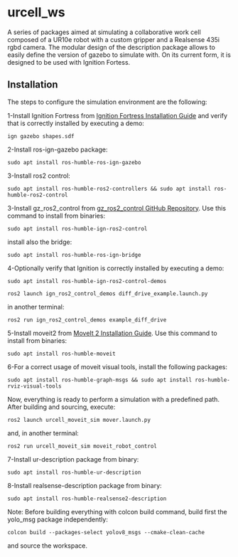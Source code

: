 # urcell_ws
A series of packages aimed at simulating a collaborative work cell composed of a UR10e robot with a custom gripper and a Realsense 435i rgbd camera.
The modular design of the description package allows to easily define the version of gazebo to simulate with. On its current form, it is designed to be used with Ignition Fortess.

## Installation
The steps to configure the simulation environment are the following:

1-Install Ignition Fortress from
[Ignition Fortress Installation Guide](https://gazebosim.org/docs/fortress/install_ubuntu) and verify that is correctly installed by executing a demo:

`ign gazebo shapes.sdf`


2-Install ros-ign-gazebo package:

`sudo apt install ros-humble-ros-ign-gazebo`

3-Install ros2 control:

```sudo apt install ros-humble-ros2-controllers && sudo apt install ros-humble-ros2-control```

3-Install gz_ros2_control from
[gz_ros2_control GitHub Repository](https://github.com/ros-controls/gz_ros2_control).
Use this command to install from binaries:

`sudo apt install ros-humble-ign-ros2-control`

install also the bridge:

`sudo apt install ros-humble-ros-ign-bridge`

4-Optionally verify that Ignition is correctly installed by executing a demo:

`sudo apt install ros-humble-ign-ros2-control-demos`

`ros2 launch ign_ros2_control_demos diff_drive_example.launch.py`

in another terminal:

`ros2 run ign_ros2_control_demos example_diff_drive`


5-Install moveit2 from
[MoveIt 2 Installation Guide](https://moveit.ros.org/install-moveit2/binary/). Use this command to install from binaries:

`sudo apt install ros-humble-moveit`

6-For a correct usage of moveit visual tools, install the following packages:

```sudo apt install ros-humble-graph-msgs && sudo apt install ros-humble-rviz-visual-tools```

Now, everything is ready to perform a simulation with a predefined path. After building and sourcing, execute:

`ros2 launch urcell_moveit_sim mover.launch.py`

and, in another terminal:

`ros2 run urcell_moveit_sim moveit_robot_control`

7-Install ur-description package from binary:

`sudo apt install ros-humble-ur-description`

8-Install realsense-description package from binary:

`sudo apt install ros-humble-realsense2-description`


Note: Before building everything with colcon build command, build first the yolo_msg package independently:

`colcon build --packages-select yolov8_msgs --cmake-clean-cache`

and source the workspace.
